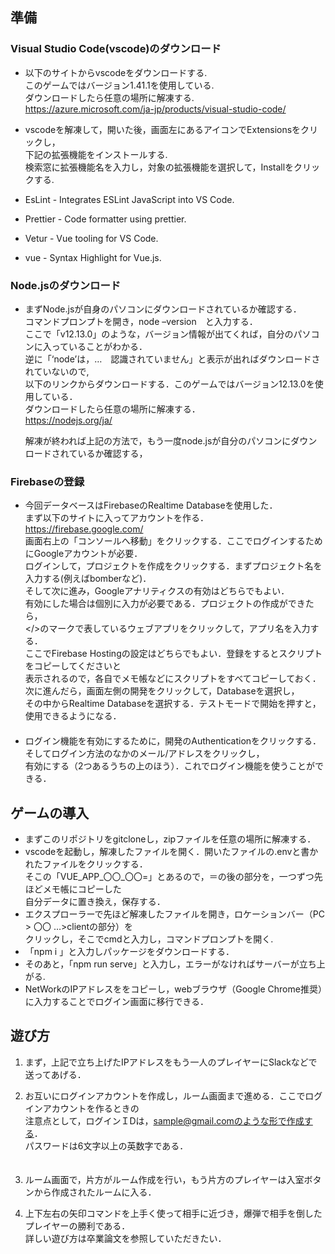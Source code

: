 ## 準備  
### Visual Studio Code(vscode)のダウンロード  
* 以下のサイトからvscodeをダウンロードする.  
  このゲームではバージョン1.41.1を使用している.  
  ダウンロードしたら任意の場所に解凍する.  
  https://azure.microsoft.com/ja-jp/products/visual-studio-code/  

* vscodeを解凍して，開いた後，画面左にあるアイコンでExtensionsをクリックし，  
  下記の拡張機能をインストールする.  
  検索窓に拡張機能名を入力し，対象の拡張機能を選択して，Installをクリックする.  
 * EsLint - Integrates ESLint JavaScript into VS Code.  
 * Prettier - Code formatter using prettier.  
 * Vetur - Vue tooling for VS Code.  
 * vue - Syntax Highlight for Vue.js.  

### Node.jsのダウンロード  
* まずNode.jsが自身のパソコンにダウンロードされているか確認する．  
  コマンドプロンプトを開き，node –version　と入力する．  
  ここで「v12.13.0」のような，バージョン情報が出てくれば，自分のパソコンに入っていることがわかる．  
  逆に「‘node’は，…　認識されていません」と表示が出ればダウンロードされていないので,  
  以下のリンクからダウンロードする．このゲームではバージョン12.13.0を使用している．  
  ダウンロードしたら任意の場所に解凍する．  
  https://nodejs.org/ja/  

  解凍が終われば上記の方法で，もう一度node.jsが自分のパソコンにダウンロードされているか確認する，  

### Firebaseの登録  
* 今回データベースはFirebaseのRealtime Databaseを使用した．  
  まず以下のサイトに入ってアカウントを作る．  
  https://firebase.google.com/  
  画面右上の「コンソールへ移動」をクリックする．ここでログインするためにGoogleアカウントが必要．  
  ログインして，プロジェクトを作成をクリックする．まずプロジェクト名を入力する(例えばbomberなど)．  
  そして次に進み，Googleアナリティクスの有効はどちらでもよい．  
  有効にした場合は個別に入力が必要である．プロジェクトの作成ができたら，  
  </>のマークで表しているウェブアプリをクリックして，アプリ名を入力する．    
  ここでFirebase Hostingの設定はどちらでもよい．登録をするとスクリプトをコピーしてくださいと  
  表示されるので，各自でメモ帳などにスクリプトをすべてコピーしておく．  
  次に進んだら，画面左側の開発をクリックして，Databaseを選択し，  
  その中からRealtime Databaseを選択する．テストモードで開始を押すと，使用できるようになる．    
　
* ログイン機能を有効にするために，開発のAuthenticationをクリックする．  
  そしてログイン方法のなかのメール/アドレスをクリックし，  
  有効にする（2つあるうちの上のほう）．これでログイン機能を使うことができる．  

## ゲームの導入  
* まずこのリポジトリをgitcloneし，zipファイルを任意の場所に解凍する．  
* vscodeを起動し，解凍したファイルを開く．開いたファイルの.envと書かれたファイルをクリックする．  
  そこの「VUE_APP_〇〇_〇〇=」とあるので，＝の後の部分を，一つずつ先ほどメモ帳にコピーした  
  自分データに置き換え，保存する．    
* エクスプローラーで先ほど解凍したファイルを開き，ロケーションバー（PC > 〇〇 …>clientの部分）を  
  クリックし，そこでcmdと入力し，コマンドプロンプトを開く.  
* 「npm i 」と入力しパッケージをダウンロードする．  
* そのあと，「npm run serve」と入力し，エラーがなければサーバーが立ち上がる.  
* NetWorkのIPアドレスををコピーし，webブラウザ（Google Chrome推奨）に入力することでログイン画面に移行できる．  

## 遊び方  
1. まず，上記で立ち上げたIPアドレスをもう一人のプレイヤーにSlackなどで送ってあげる．  

2. お互いにログインアカウントを作成し，ルーム画面まで進める．ここでログインアカウントを作るときの  
   注意点として，ログインＩDは，sample@gmail.comのような形で作成する．  
   パスワードは6文字以上の英数字である．  
　
3. ルーム画面で，片方がルーム作成を行い，もう片方のプレイヤーは入室ボタンから作成されたルームに入る．  

4. 上下左右の矢印コマンドを上手く使って相手に近づき，爆弾で相手を倒したプレイヤーの勝利である．  
   詳しい遊び方は卒業論文を参照していただきたい．  
